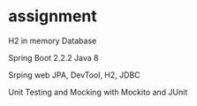 # assignment


H2 in memory Database

Spring Boot 2.2.2
Java 8

Srping web JPA, DevTool, H2, JDBC

 Unit Testing and Mocking with Mockito and JUnit
